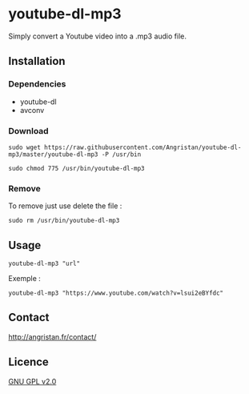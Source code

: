 # youtube-dl-mp3
Simply convert a Youtube video into a .mp3 audio file.

## Installation

### Dependencies

- youtube-dl
- avconv

### Download

`sudo wget https://raw.githubusercontent.com/Angristan/youtube-dl-mp3/master/youtube-dl-mp3 -P /usr/bin`

`sudo chmod 775 /usr/bin/youtube-dl-mp3`

### Remove
To remove just use delete the file : 

`sudo rm /usr/bin/youtube-dl-mp3`

## Usage

`youtube-dl-mp3 "url"`

Exemple :

`youtube-dl-mp3 "https://www.youtube.com/watch?v=lsui2eBYfdc"`

## Contact

http://angristan.fr/contact/

## Licence

[GNU GPL v2.0](https://github.com/Angristan/OpenVPN-install/blob/master/LICENSE)
